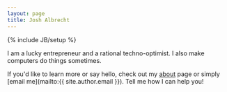 ```yaml
---
layout: page
title: Josh Albrecht
---
```

{% include JB/setup %}

I am a lucky entrepreneur and a rational techno-optimist. I also make computers do things sometimes.

If you'd like to learn more or say hello, check out my [about](/about.html) page or simply [email me](mailto:{{ site.author.email }}). Tell me how I can help you!